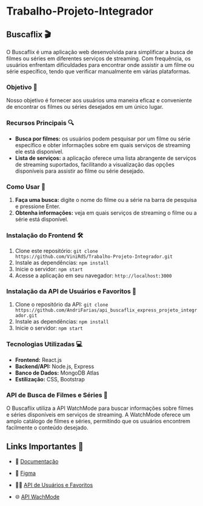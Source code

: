 # Trabalho-Projeto-Integrador

## Buscaflix 🎬

O Buscaflix é uma aplicação web desenvolvida para simplificar a busca de filmes ou séries em diferentes serviços de streaming. Com frequência, os usuários enfrentam dificuldades para encontrar onde assistir a um filme ou série específico, tendo que verificar manualmente em várias plataformas.

### Objetivo 🚀

Nosso objetivo é fornecer aos usuários uma maneira eficaz e conveniente de encontrar os filmes ou séries desejados em um único lugar. 

### Recursos Principais 🔍

- **Busca por filmes:** os usuários podem pesquisar por um filme ou série específico e obter informações sobre em quais serviços de streaming ele está disponível.
- **Lista de serviços:** a aplicação oferece uma lista abrangente de serviços de streaming suportados, facilitando a visualização das opções disponíveis para assistir ao filme ou série desejado.

### Como Usar 📝

1. **Faça uma busca:** digite o nome do filme ou a série na barra de pesquisa e pressione Enter.
2. **Obtenha informações:** veja em quais serviços de streaming o filme ou a série está disponível.

### Instalação do Frontend 🛠️

1. Clone este repositório: `git clone https://github.com/ViniRdS/Trabalho-Projeto-Integrador.git`
2. Instale as dependências: `npm install`
3. Inicie o servidor: `npm start`
4. Acesse a aplicação em seu navegador: `http://localhost:3000`


### Instalação da API de Usuários e Favoritos 🔄

1. Clone o repositório da API: `git clone https://github.com/AndriFarias/api_buscaflix_express_projeto_integrador.git`
2. Instale as dependências: `npm install`
3. Inicie o servidor: `npm start`

### Tecnologias Utilizadas 💻

- **Frontend:** React.js
- **Backend/API:** Node.js, Express
- **Banco de Dados:** MongoDB Atlas
- **Estilização:** CSS, Bootstrap

### API de Busca de Filmes e Séries 🎥

O Buscaflix utiliza a API WatchMode para buscar informações sobre filmes e séries disponíveis em serviços de streaming. A WatchMode oferece um amplo catálogo de filmes e séries, permitindo que os usuários encontrem facilmente o conteúdo desejado.


## Links Importantes 🔗

-  📄 [Documentação](https://docs.google.com/document/d/1K8s6btdWkCJSOL3uep28gQthAaRB4yk-JJXIMN6PwGs/edit?usp=sharing)

- 🎨 [Figma](https://www.figma.com/file/CWflDrVtWpkLVJi9OKfo0T/Buscaflix?type=design&node-id=0%3A1&mode=design&t=o6FnsL07w2bXpzdH-1)

- 👨‍💻 [API de Usuários e Favoritos](https://github.com/AndriFarias/api_buscaflix_express_projeto_integrador)
-  🌐 [API WachMode](https://api.watchmode.com)


